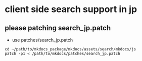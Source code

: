 # client side search support in jp

## please patching search_jp.patch

- use patches/search_jp.patch

```
cd ~/path/to/mkdocs_package/mkdocs/assets/search/mkdocs/js
patch -p1 < /path/to/mkdocs/patches/search_jp.patch
```

